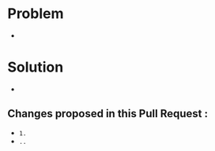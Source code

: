 # Problem
-
# Solution
-

## Changes proposed in this Pull Request :
-  `1.`<!-- transform property added to box-item on hover -->
-  `..`
